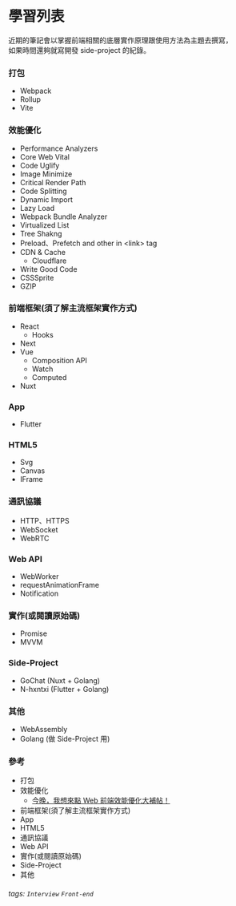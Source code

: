 # 學習列表

近期的筆記會以掌握前端相關的底層實作原理跟使用方法為主題去撰寫，<br />
如果時間還夠就寫開發 side-project 的紀錄。

### 打包

- Webpack
- Rollup
- Vite

### 效能優化

- Performance Analyzers
- Core Web Vital
- Code Uglify
- Image Minimize
- Critical Render Path
- Code Splitting
- Dynamic Import
- Lazy Load
- Webpack Bundle Analyzer
- Virtualized List
- Tree Shakng
- Preload、Prefetch and other in \<link\> tag
- CDN & Cache
  - Cloudflare
- Write Good Code
- CSSSprite
- GZIP

### 前端框架(須了解主流框架實作方式)

- React
  - Hooks
- Next
- Vue
  - Composition API
  - Watch
  - Computed
- Nuxt

### App

- Flutter

### HTML5

- Svg
- Canvas
- IFrame

### 通訊協議

- HTTP、HTTPS
- WebSocket
- WebRTC

### Web API

- WebWorker
- requestAnimationFrame
- Notification

### 實作(或閱讀原始碼)

- Promise
- MVVM

### Side-Project

- GoChat (Nuxt + Golang)
- N-hxntxi (Flutter + Golang)

### 其他

- WebAssembly
- Golang (做 Side-Project 用)

### 參考

- 打包
- 效能優化
  - [今晚，我想來點 Web 前端效能優化大補帖！](https://medium.com/starbugs/%E4%BB%8A%E6%99%9A-%E6%88%91%E6%83%B3%E4%BE%86%E9%BB%9E-web-%E5%89%8D%E7%AB%AF%E6%95%88%E8%83%BD%E5%84%AA%E5%8C%96%E5%A4%A7%E8%A3%9C%E5%B8%96-e1a5805c1ca2)
- 前端框架(須了解主流框架實作方式)
- App
- HTML5
- 通訊協議
- Web API
- 實作(或閱讀原始碼)
- Side-Project
- 其他

###### tags: `Interview` `Front-end`
